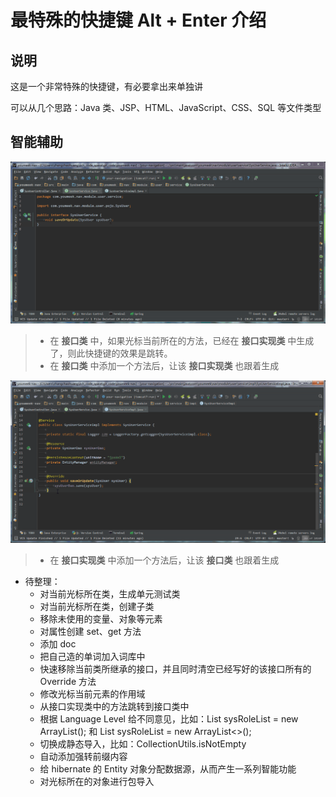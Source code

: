 # 最特殊的快捷键 Alt + Enter 介绍

## 说明

这是一个非常特殊的快捷键，有必要拿出来单独讲

可以从几个思路：Java 类、JSP、HTML、JavaScript、CSS、SQL 等文件类型

## 智能辅助

![智能辅助](images/hotkey-alt-enter-introduce-1.gif)

> * 在 **接口类** 中，如果光标当前所在的方法，已经在 **接口实现类** 中生成了，则此快捷键的效果是跳转。
> * 在 **接口类** 中添加一个方法后，让该 **接口实现类** 也跟着生成

![智能辅助](images/hotkey-alt-enter-introduce-2.gif)

> * 在 **接口实现类** 中添加一个方法后，让该 **接口类** 也跟着生成

- 待整理：
	- 对当前光标所在类，生成单元测试类
	- 对当前光标所在类，创建子类
	- 移除未使用的变量、对象等元素
	- 对属性创建 set、get 方法
	- 添加 doc
	- 把自己造的单词加入词库中
	- 快速移除当前类所继承的接口，并且同时清空已经写好的该接口所有的 Override 方法
	- 修改光标当前元素的作用域
	- 从接口实现类中的方法跳转到接口类中
	- 根据 Language Level 给不同意见，比如：List<SysRole> sysRoleList = new ArrayList<SysRole>(); 和 List<SysRole> sysRoleList = new ArrayList<>();
	- 切换成静态导入，比如：CollectionUtils.isNotEmpty
	- 自动添加强转前缀内容
	- 给 hibernate 的 Entity 对象分配数据源，从而产生一系列智能功能
	- 对光标所在的对象进行包导入





































